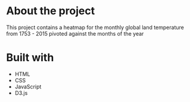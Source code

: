 # About the project

This project contains a heatmap for the monthly global land temperature 
from 1753 - 2015 pivoted against the months of the year

# Built with
- HTML
- CSS
- JavaScript
- D3.js
